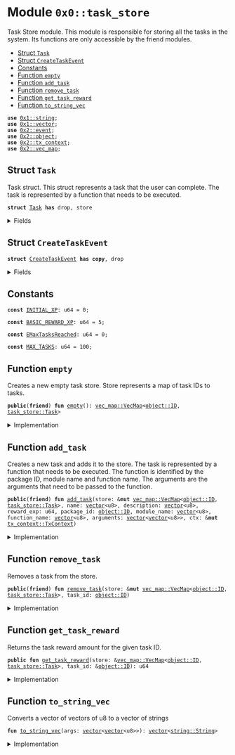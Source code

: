 
<a name="0x0_task_store"></a>

# Module `0x0::task_store`


Task Store module.
This module is responsible for storing all the tasks in the system.
Its functions are only accessible by the friend modules.


-  [Struct `Task`](#0x0_task_store_Task)
-  [Struct `CreateTaskEvent`](#0x0_task_store_CreateTaskEvent)
-  [Constants](#@Constants_0)
-  [Function `empty`](#0x0_task_store_empty)
-  [Function `add_task`](#0x0_task_store_add_task)
-  [Function `remove_task`](#0x0_task_store_remove_task)
-  [Function `get_task_reward`](#0x0_task_store_get_task_reward)
-  [Function `to_string_vec`](#0x0_task_store_to_string_vec)


<pre><code><b>use</b> <a href="">0x1::string</a>;
<b>use</b> <a href="">0x1::vector</a>;
<b>use</b> <a href="">0x2::event</a>;
<b>use</b> <a href="">0x2::object</a>;
<b>use</b> <a href="">0x2::tx_context</a>;
<b>use</b> <a href="">0x2::vec_map</a>;
</code></pre>



<a name="0x0_task_store_Task"></a>

## Struct `Task`


Task struct.
This struct represents a task that the user can complete.
The task is represented by a function that needs to be executed.



<pre><code><b>struct</b> <a href="task_store.md#0x0_task_store_Task">Task</a> <b>has</b> drop, store
</code></pre>



<details>
<summary>Fields</summary>


<dl>
<dt>
<code>id: <a href="_ID">object::ID</a></code>
</dt>
<dd>

</dd>
<dt>
<code>name: <a href="_String">string::String</a></code>
</dt>
<dd>

</dd>
<dt>
<code>description: <a href="_String">string::String</a></code>
</dt>
<dd>

</dd>
<dt>
<code>reward_exp: u64</code>
</dt>
<dd>
 The amount of XP that the user will receive upon completing the task
</dd>
<dt>
<code>package_id: <a href="_ID">object::ID</a></code>
</dt>
<dd>
 The ID of the package that contains the function that needs to be executed
</dd>
<dt>
<code>module_name: <a href="_String">string::String</a></code>
</dt>
<dd>
 The name of the module that contains the function that needs to be executed
</dd>
<dt>
<code>function_name: <a href="_String">string::String</a></code>
</dt>
<dd>
 The name of the function that needs to be executed
</dd>
<dt>
<code>arguments: <a href="">vector</a>&lt;<a href="_String">string::String</a>&gt;</code>
</dt>
<dd>
 The arguments that need to be passed to the function
</dd>
</dl>


</details>

<a name="0x0_task_store_CreateTaskEvent"></a>

## Struct `CreateTaskEvent`



<pre><code><b>struct</b> <a href="task_store.md#0x0_task_store_CreateTaskEvent">CreateTaskEvent</a> <b>has</b> <b>copy</b>, drop
</code></pre>



<details>
<summary>Fields</summary>


<dl>
<dt>
<code>task_id: <a href="_ID">object::ID</a></code>
</dt>
<dd>
 Object ID of the Task
</dd>
<dt>
<code>name: <a href="_String">string::String</a></code>
</dt>
<dd>
 Name of the Task
</dd>
</dl>


</details>

<a name="@Constants_0"></a>

## Constants


<a name="0x0_task_store_INITIAL_XP"></a>



<pre><code><b>const</b> <a href="task_store.md#0x0_task_store_INITIAL_XP">INITIAL_XP</a>: u64 = 0;
</code></pre>



<a name="0x0_task_store_BASIC_REWARD_XP"></a>



<pre><code><b>const</b> <a href="task_store.md#0x0_task_store_BASIC_REWARD_XP">BASIC_REWARD_XP</a>: u64 = 5;
</code></pre>



<a name="0x0_task_store_EMaxTasksReached"></a>



<pre><code><b>const</b> <a href="task_store.md#0x0_task_store_EMaxTasksReached">EMaxTasksReached</a>: u64 = 0;
</code></pre>



<a name="0x0_task_store_MAX_TASKS"></a>



<pre><code><b>const</b> <a href="task_store.md#0x0_task_store_MAX_TASKS">MAX_TASKS</a>: u64 = 100;
</code></pre>



<a name="0x0_task_store_empty"></a>

## Function `empty`


Creates a new empty task store.
Store represents a map of task IDs to tasks.



<pre><code><b>public</b>(<b>friend</b>) <b>fun</b> <a href="task_store.md#0x0_task_store_empty">empty</a>(): <a href="_VecMap">vec_map::VecMap</a>&lt;<a href="_ID">object::ID</a>, <a href="task_store.md#0x0_task_store_Task">task_store::Task</a>&gt;
</code></pre>



<details>
<summary>Implementation</summary>


<pre><code><b>public</b>(<b>friend</b>) <b>fun</b> <a href="task_store.md#0x0_task_store_empty">empty</a>(): VecMap&lt;ID, <a href="task_store.md#0x0_task_store_Task">Task</a>&gt; {
    <a href="_empty">vec_map::empty</a>&lt;ID, <a href="task_store.md#0x0_task_store_Task">Task</a>&gt;()
}
</code></pre>



</details>

<a name="0x0_task_store_add_task"></a>

## Function `add_task`


Creates a new task and adds it to the store.
The task is represented by a function that needs to be executed.
The function is identified by the package ID, module name and function name.
The arguments are the arguments that need to be passed to the function.



<pre><code><b>public</b>(<b>friend</b>) <b>fun</b> <a href="task_store.md#0x0_task_store_add_task">add_task</a>(store: &<b>mut</b> <a href="_VecMap">vec_map::VecMap</a>&lt;<a href="_ID">object::ID</a>, <a href="task_store.md#0x0_task_store_Task">task_store::Task</a>&gt;, name: <a href="">vector</a>&lt;u8&gt;, description: <a href="">vector</a>&lt;u8&gt;, reward_exp: u64, package_id: <a href="_ID">object::ID</a>, module_name: <a href="">vector</a>&lt;u8&gt;, function_name: <a href="">vector</a>&lt;u8&gt;, arguments: <a href="">vector</a>&lt;<a href="">vector</a>&lt;u8&gt;&gt;, ctx: &<b>mut</b> <a href="_TxContext">tx_context::TxContext</a>)
</code></pre>



<details>
<summary>Implementation</summary>


<pre><code><b>public</b>(<b>friend</b>) <b>fun</b> <a href="task_store.md#0x0_task_store_add_task">add_task</a>(
    store: &<b>mut</b> VecMap&lt;ID, <a href="task_store.md#0x0_task_store_Task">Task</a>&gt;,
    name: <a href="">vector</a>&lt;u8&gt;,
    description: <a href="">vector</a>&lt;u8&gt;,
    reward_exp: u64,
    package_id: ID,
    module_name: <a href="">vector</a>&lt;u8&gt;,
    function_name: <a href="">vector</a>&lt;u8&gt;,
    arguments: <a href="">vector</a>&lt;<a href="">vector</a>&lt;u8&gt;&gt;,
    ctx: &<b>mut</b> TxContext
) {
    <b>assert</b>!(<a href="_size">vec_map::size</a>(store) &lt;= <a href="task_store.md#0x0_task_store_MAX_TASKS">MAX_TASKS</a>, <a href="task_store.md#0x0_task_store_EMaxTasksReached">EMaxTasksReached</a>);

    <b>let</b> uid = <a href="_new">object::new</a>(ctx);
    <b>let</b> id = <a href="_uid_to_inner">object::uid_to_inner</a>(&uid);
    <a href="_delete">object::delete</a>(uid);

    <b>let</b> task = <a href="task_store.md#0x0_task_store_Task">Task</a> {
        id,
        name: <a href="_utf8">string::utf8</a>(name),
        description: <a href="_utf8">string::utf8</a>(description),
        reward_exp,
        package_id,
        module_name: <a href="_utf8">string::utf8</a>(module_name),
        function_name: <a href="_utf8">string::utf8</a>(function_name),
        arguments: <a href="task_store.md#0x0_task_store_to_string_vec">to_string_vec</a>(arguments),
    };

    emit(<a href="task_store.md#0x0_task_store_CreateTaskEvent">CreateTaskEvent</a> {
        task_id: id,
        name: task.name,
    });

    <a href="_insert">vec_map::insert</a>(store, id, task);
}
</code></pre>



</details>

<a name="0x0_task_store_remove_task"></a>

## Function `remove_task`


Removes a task from the store.



<pre><code><b>public</b>(<b>friend</b>) <b>fun</b> <a href="task_store.md#0x0_task_store_remove_task">remove_task</a>(store: &<b>mut</b> <a href="_VecMap">vec_map::VecMap</a>&lt;<a href="_ID">object::ID</a>, <a href="task_store.md#0x0_task_store_Task">task_store::Task</a>&gt;, task_id: <a href="_ID">object::ID</a>)
</code></pre>



<details>
<summary>Implementation</summary>


<pre><code><b>public</b>(<b>friend</b>) <b>fun</b> <a href="task_store.md#0x0_task_store_remove_task">remove_task</a>(store: &<b>mut</b> VecMap&lt;ID, <a href="task_store.md#0x0_task_store_Task">Task</a>&gt;, task_id: ID) {
    <a href="_remove">vec_map::remove</a>(store, &task_id);
}
</code></pre>



</details>

<a name="0x0_task_store_get_task_reward"></a>

## Function `get_task_reward`


Returns the task reward amount for the given task ID.



<pre><code><b>public</b> <b>fun</b> <a href="task_store.md#0x0_task_store_get_task_reward">get_task_reward</a>(store: &<a href="_VecMap">vec_map::VecMap</a>&lt;<a href="_ID">object::ID</a>, <a href="task_store.md#0x0_task_store_Task">task_store::Task</a>&gt;, task_id: &<a href="_ID">object::ID</a>): u64
</code></pre>



<details>
<summary>Implementation</summary>


<pre><code><b>public</b> <b>fun</b> <a href="task_store.md#0x0_task_store_get_task_reward">get_task_reward</a>(store: &VecMap&lt;ID, <a href="task_store.md#0x0_task_store_Task">Task</a>&gt;, task_id: &ID): u64 {
   <a href="_get">vec_map::get</a>(store, task_id).reward_exp
}
</code></pre>



</details>

<a name="0x0_task_store_to_string_vec"></a>

## Function `to_string_vec`

Converts a vector of vectors of u8 to a vector of strings


<pre><code><b>fun</b> <a href="task_store.md#0x0_task_store_to_string_vec">to_string_vec</a>(args: <a href="">vector</a>&lt;<a href="">vector</a>&lt;u8&gt;&gt;): <a href="">vector</a>&lt;<a href="_String">string::String</a>&gt;
</code></pre>



<details>
<summary>Implementation</summary>


<pre><code><b>fun</b> <a href="task_store.md#0x0_task_store_to_string_vec">to_string_vec</a>(args: <a href="">vector</a>&lt;<a href="">vector</a>&lt;u8&gt;&gt;): <a href="">vector</a>&lt;String&gt; {
    <b>let</b> string_args = <a href="_empty">vector::empty</a>&lt;String&gt;();
    <a href="_reverse">vector::reverse</a>(&<b>mut</b> args);

    <b>while</b>(!<a href="_is_empty">vector::is_empty</a>(&args)) {
        <a href="_push_back">vector::push_back</a>(&<b>mut</b> string_args, <a href="_utf8">string::utf8</a>(<a href="_pop_back">vector::pop_back</a>(&<b>mut</b> args)))
    };

    string_args
}
</code></pre>



</details>
